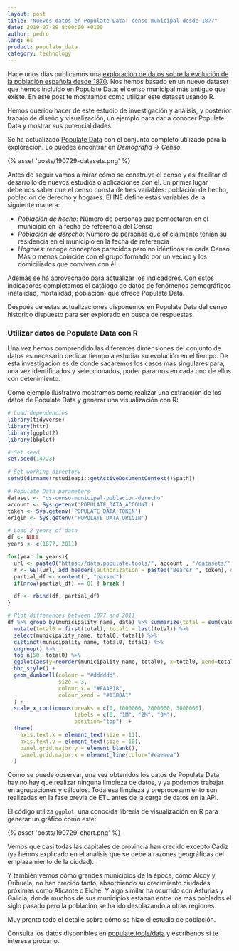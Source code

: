 ```yaml
---
layout: post
title: "Nuevos datos en Populate Data: censo municipal desde 1877"
date: 2019-07-29 8:00:00 +0100
author: pedro
lang: es
product: populate_data
category: technology
---
```


Hace unos días publicamos una [exploración de datos sobre la evolución de la población española desde 1870](/blog/exploracion-poblacion). Nos hemos basado en un nuevo dataset que hemos incluído en Populate Data: el censo municipal más antiguo que existe. En este post te mostramos como utilizar este dataset usando R. 

Hemos querido hacer de este estudio de investigación y análisis, y posterior trabajo de diseño y visualización, un ejemplo para dar a conocer Populate Data y mostrar sus potencialidades.

Se ha actualizado [Populate Data](/data/#datos) con el conjunto completo utilizado para la exploración. Lo puedes encontrar en _Demografía → Censo_.

{% asset 'posts/190729-datasets.png' %}

Antes de seguir vamos a mirar cómo se construye el censo y así facilitar el desarrollo de nuevos estudios o aplicaciones con él. En primer lugar debemos saber que el censo consta de tres variables:  población de hecho, población de derecho y hogares. El INE define estas variables de la siguiente manera:

- _Población de hecho_: Número de personas que pernoctaron en el municipio en la fecha de referencia del Censo
- _Población de derecho_: Número de personas que oficialmente tenían su residencia en el municipio en la fecha de referencia
- _Hogares_: recoge conceptos parecidos pero no idénticos en cada Censo. Más o menos coincide con el grupo formado por un vecino y los domiciliados que conviven con él.

Además se ha aprovechado para actualizar los indicadores. Con estos indicadores completamos el catálogo de datos de fenómenos demográficos (natalidad, mortalidad, población) que ofrece Populate Data.

Después de estas actualizaciones disponemos en Populate Data del censo historico dispuesto para ser explorado en busca de respuestas.

### Utilizar datos de Populate Data con R

Una vez hemos comprendido las diferentes dimensiones del conjunto de datos es necesario dedicar tiempo a estudiar su evolución en el tiempo. De esta investigación es de donde sacaremos los casos más singulares para, una vez identificados y seleccionados, poder pararnos en cada uno de ellos con detenimiento.

Como ejemplo ilustrativo mostramos cómo realizar una extracción de los datos de Populate Data y generar una visualización con R:

```r
# Load dependencies
library(tidyverse)
library(httr)
library(ggplot2)
library(bbplot)

# Set seed
set.seed(14723)

# Set working directory
setwd(dirname(rstudioapi::getActiveDocumentContext()$path))

# Populate Data parameters
dataset <- "ds-censo-municipal-poblacion-derecho"
account <- Sys.getenv('POPULATE_DATA_ACCOUNT')
token <- Sys.getenv('POPULATE_DATA_TOKEN')
origin <- Sys.getenv('POPULATE_DATA_ORIGIN')

# Load 2 years of data
df <- NULL
years <- c(1877, 2011)

for(year in years){
  url <- paste0("https://data.populate.tools/", account , "/datasets/", dataset, ".csv?include=province,municipality&filter_by_year=", year)
  r <- GET(url, add_headers(authorization = paste0("Bearer ", token), origin = origin))
  partial_df <- content(r, "parsed")
  if(nrow(partial_df) == 0) { break }

  df <- rbind(df, partial_df)
}

# Plot differences between 1877 and 2011
df %>% group_by(municipality_name, date) %>% summarize(total = sum(value)) %>%
  mutate(total0 = first(total), total1 = last(total)) %>%
  select(municipality_name, total0, total1) %>%
  distinct(municipality_name, total0, total1) %>%
  ungroup() %>%
  top_n(50, total0) %>%
  ggplot(aes(y=reorder(municipality_name, total0), x=total0, xend=total1)) +
  bbc_style() +
  geom_dumbbell(colour = "#dddddd",
                size = 3,
                colour_x = "#FAAB18",
                colour_xend = "#1380A1"
  ) +
  scale_x_continuous(breaks = c(0, 1000000, 2000000, 3000000),
                     labels = c(0, "1M", "2M", "3M"),
                     position="top")  +
  theme(
    axis.text.x = element_text(size = 11),
    axis.text.y = element_text(size = 10),
    panel.grid.major.y = element_blank(),
    panel.grid.major.x = element_line(color="#eaeaea")
  )

```

Como se puede observar, una vez obtenidos los datos de Populate Data hay no hay que realizar ninguna limpieza de datos, y ya podemos trabajar en agrupaciones y cálculos. Toda esa limpieza y preprocesamiento son realizadas en la fase previa de ETL antes de la carga de datos en la API.

El código utiliza `ggplot`, una conocida librería de visualización en R para generar un gráfico como este:

{% asset 'posts/190729-chart.png' %}

Vemos que casi todas las capitales de provincia han crecido excepto Cádiz (ya hemos explicado en el análisis que se debe a razones geográficas del emplazamiento de la ciudad).

Y también vemos cómo grandes municipios de la época, como Alcoy y Orihuela, no han crecido tanto, absorbiendo su crecimiento ciudades próximas como Alicante o Elche. Y algo similar ha ocurrido con Asturias y Galicia, donde muchos de sus municipios estaban entre los más poblados el siglo pasado pero la población se ha ido desplazando a otras regiones.

Muy pronto todo el detalle sobre cómo se hizo el estudio de población.

<div class="separator"></div>

Consulta los datos disponibles en [populate.tools/data](/data) y escríbenos si te interesa probarlo.
